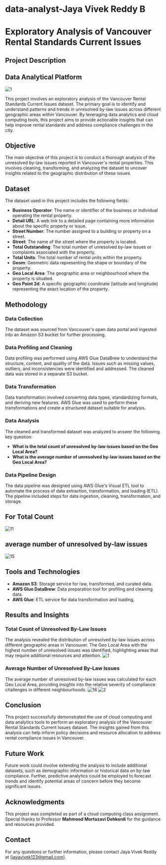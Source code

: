 # data-analyst-Jaya Vivek Reddy B
# Exploratory Analysis of Vancouver Rental Standards Current Issues

## Project Description

## Data Analytical Platform
![1](https://github.com/user-attachments/assets/cf1b6440-b44f-44c4-a9ab-96afef80a494)

This project involves an exploratory analysis of the Vancouver Rental Standards Current Issues dataset. The primary goal is to identify and understand patterns and trends in unresolved by-law issues across different geographic areas within Vancouver. By leveraging data analytics and cloud computing tools, this project aims to provide actionable insights that can help improve rental standards and address compliance challenges in the city.

## Objective

The main objective of this project is to conduct a thorough analysis of the unresolved by-law issues reported in Vancouver's rental properties. This involves cleaning, transforming, and analyzing the dataset to uncover insights related to the geographic distribution of these issues.

## Dataset

The dataset used in this project includes the following fields:

- **Business Operator**: The name or identifier of the business or individual operating the rental property.
- **Detail URL**: A web link to a detailed page containing more information about the specific property or issue.
- **Street Number**: The number assigned to a building or property on a street.
- **Street**: The name of the street where the property is located.
- **Total Outstanding**: The total number of unresolved by-law issues or complaints associated with the property.
- **Total Units**: The total number of rental units within the property.
- **Geom**: Geometric data representing the shape or boundary of the property.
- **Geo Local Area**: The geographic area or neighbourhood where the property is situated.
- **Geo Point 2d**: A specific geographic coordinate (latitude and longitude) representing the exact location of the property.

## Methodology

### Data Collection

The dataset was sourced from Vancouver's open data portal and ingested into an Amazon S3 bucket for further processing.

### Data Profiling and Cleaning

Data profiling was performed using AWS Glue DataBrew to understand the structure, content, and quality of the data. Issues such as missing values, outliers, and inconsistencies were identified and addressed. The cleaned data was stored in a separate S3 bucket.

### Data Transformation

Data transformation involved converting data types, standardizing formats, and deriving new features. AWS Glue was used to perform these transformations and create a structured dataset suitable for analysis.

### Data Analysis

The cleaned and transformed dataset was analyzed to answer the following key question:

- **What is the total count of unresolved by-law issues based on the Geo Local Area?**
- **What is the average number of unresolved by-law issues based on the Geo Local Area?**

### Data Pipeline Design

The data pipeline was designed using AWS Glue's Visual ETL tool to automate the process of data extraction, transformation, and loading (ETL). The pipeline included steps for data ingestion, cleaning, transformation, and storage.
## For Total Count
![11](https://github.com/user-attachments/assets/9c999d69-a254-4a12-b360-17b5ee8f325c)

## average number of unresolved by-law issues
![15](https://github.com/user-attachments/assets/d15dce42-1372-446d-a597-9ca55600b7f0)

## Tools and Technologies

- **Amazon S3**: Storage service for raw, transformed, and curated data.
- **AWS Glue DataBrew**: Data preparation tool for profiling and cleaning data.
- **AWS Glue**: ETL service for data transformation and loading.

## Results and Insights

### Total Count of Unresolved By-Law Issues
The analysis revealed the distribution of unresolved by-law issues across different geographic areas in Vancouver. The Geo Local Area with the highest number of unresolved issues was identified, highlighting areas that may require additional resources and attention.
![1](https://github.com/user-attachments/assets/a427f696-7451-4af2-8747-b422a572e1dd)

### Average Number of Unresolved By-Law Issues

The average number of unresolved by-law issues was calculated for each Geo Local Area, providing insights into the relative severity of compliance challenges in different neighbourhoods.
![16](https://github.com/user-attachments/assets/f465666a-d605-477d-925b-9df7f48e7ff8)
![2](https://github.com/user-attachments/assets/25fe60c3-b420-4ed7-be6e-13f1b197b261)

## Conclusion

This project successfully demonstrated the use of cloud computing and data analytics tools to perform an exploratory analysis of the Vancouver Rental Standards Current Issues dataset. The insights gained from this analysis can help inform policy decisions and resource allocation to address rental compliance issues in Vancouver.

## Future Work

Future work could involve extending the analysis to include additional datasets, such as demographic information or historical data on by-law compliance. Further, predictive analytics could be employed to forecast trends and identify potential areas of concern before they become significant issues.

## Acknowledgments

This project was completed as part of a cloud computing class assignment. Special thanks to Professor **Mahmood Mortazavi Dehkordi** for the guidance and resources provided.

## Contact

For any questions or further information, please contact Jaya Vivek Reddy at [[jayavivek123@gmail.com](mailto\:jayavivek123@gmail.com)].
